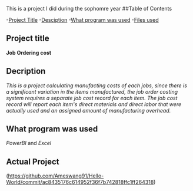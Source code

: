 This is a project I did during the sophomre year
##Table of Contents

-[Project Title](#Project-Title)
-[Desciption](#Description)
-[What program was used](#What-program-was-used)
-[Files used](#Files-used)

## Project title

**Job Ordering cost**

## Decription

*This is a project calculating manufacting costs of each jobs, since there is a significant variation in the items manufactured, the job order costing system requires a separate job cost record for each item. The job cost record will report each item's direct materials and direct labor that were actually used and an assigned amount of manufacturing overhead.*

## What program was used

*PowerBI* and *Excel*

## Actual Project
(https://github.com/Ameswang91/Hello-World/commit/ac8435176c614952f36f7b742818ffc1ff264318)



